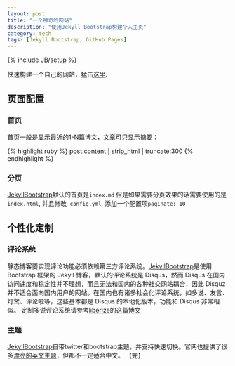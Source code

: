 ```yaml
---
layout: post
title: "一个神奇的网站"
description: "使用Jekyll Bootstrap构建个人主页"
category: tech
tags: [Jekyll Bootstrap, GitHub Pages]
---
```

{% include JB/setup %}

快速构建一个自己的网站，猛击[这里][jekyllbootstrap].

## 页面配置

### 首页
首页一般是显示最近的1-N篇博文，文章可只显示摘要：

{% highlight ruby %}
    post.content | strip_html | truncate:300 
{% endhighlight %}

### 分页
[JekyllBootstrap][jekyllbootstrap]默认的首页是`index.md`
但是如果需要分页效果的话需要使用的是`index.html`, 并且修改`_config.yml`, 添加一个配置项`paginate: 10`

## 个性化定制

### 评论系统
静态博客要实现评论功能必须依赖第三方评论系统。[JekyllBootstrap][jekyllbootstrap]是使用 Bootstrap 框架的 Jekyll 博客，默认的评论系统是 Disqus，然而 Disqus 在国内访问速度和稳定性并不理想，而且无法和国内的各种社交网站耦合，因此 Disquz 并不适合面向国内用户的网站。在国内也有诸多社会化评论系统，如多说、友言、灯鹭、评论啦等，这些基本都是 Disqus 的本地化版本，功能和 Disqus 非常相似。
定制多说评论系统请参考[liberize](http://liberize.me/)的[这篇博文](http://liberize.me/tech/jekyll-use-duoshuo-comment-system.html)

### 主题
[JekyllBootstrap][jekyllbootstrap]自带twitter和bootstrap主题，并支持快速切换。官网也提供了很多[漂亮的英文主题](http://jekyllthemes.org/)，但都不一定适合中文。
【完】

[jekyllbootstrap]: http://jekyllbootstrap.com/
